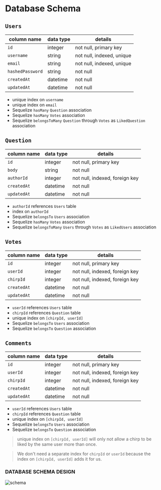 Database Schema
===============

[](#users)`Users`
-----------------

| column name | data type | details |
| --- | --- | --- |
| `id` | integer | not null, primary key |
| `username` | string | not null, indexed, unique |
| `email` | string | not null, indexed, unique |
| `hashedPassword` | string | not null |
| `createdAt` | datetime | not null |
| `updatedAt` | datetime | not null |

*   unique index on `username`
*   unique index on `email`
*   Sequelize `hasMany` `Question` association
*   Sequelize `hasMany` `Votes` association
*   Sequelize `belongsToMany` `Question` through `Votes` as `LikedQuestion` association

[](#Question)`Question`
-------------------

| column name | data type | details |
| --- | --- | --- |
| `id` | integer | not null, primary key |
| `body` | string | not null |
| `authorId` | integer | not null, indexed, foreign key |
| `createdAt` | datetime | not null |
| `updatedAt` | datetime | not null |

*   `authorId` references `Users` table
*   index on `authorId`
*   Sequelize `belongsTo` `Users` association
*   Sequelize `hasMany` `Votes` association
*   Sequelize `belongsToMany` `Users` through `Votes` as `LikedUsers` association

[](#Votes)`Votes`
-----------------

| column name | data type | details |
| --- | --- | --- |
| `id` | integer | not null, primary key |
| `userId` | integer | not null, indexed, foreign key |
| `chirpId` | integer | not null, indexed, foreign key |
| `createdAt` | datetime | not null |
| `updatedAt` | datetime | not null |

*   `userId` references `Users` table
*   `chirpId` references `Question` table
*   unique index on `[chirpId, userId]`
*   Sequelize `belongsTo` `Users` association
*   Sequelize `belongsTo` `Question` association

[](#Comments)`Comments`
-----------------

| column name | data type | details |
| --- | --- | --- |
| `id` | integer | not null, primary key |
| `userId` | integer | not null, indexed, foreign key |
| `chirpId` | integer | not null, indexed, foreign key |
| `createdAt` | datetime | not null |
| `updatedAt` | datetime | not null |

*   `userId` references `Users` table
*   `chirpId` references `Question` table
*   unique index on `[chirpId, userId]`
*   Sequelize `belongsTo` `Users` association
*   Sequelize `belongsTo` `Question` association

> unique index on `[chirpId, userId]` will only not allow a chirp to be liked by the same user more than once.

> We don't need a separate index for `chirpId` or `userId` because the index on `[chirpId, userId]` adds it for us.

### DATABASE SCHEMA DESIGN
![schema](https://i.stack.imgur.com/AyIkW.png)
